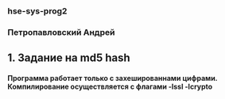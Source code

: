 ### hse-sys-prog2
### Петропавловский Андрей
## 1. Задание на md5 hash
#### Программа работает только с захешированнами цифрами. Компилирование осуществляется с флагами -lssl -lcrypto